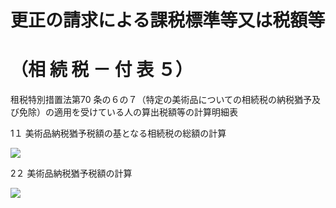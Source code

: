# 更正の請求による課税標準等又は税額等

# （相 続 税 － 付 表 ５）

租税特別措置法第70 条の６の７（特定の美術品についての相続税の納税猶予及び免除）の適用を受けている人の算出税額等の計算明細表

1１ 美術品納税猶予税額の基となる相続税の総額の計算

![](https://www.nta.go.jp/tmp/7117f665-98c3-492e-98f0-dc16b04391df/images/d83203a8f195437e51f3a3ef25561b453ee2c96d78fcffc0ba16d629e887751d.jpg)

2２ 美術品納税猶予税額の計算

![](https://www.nta.go.jp/tmp/7117f665-98c3-492e-98f0-dc16b04391df/images/d5b44c39393c8231ef1d0470dc7c8d5dd4458f5acdb74deba7c52cd92f3e8715.jpg)